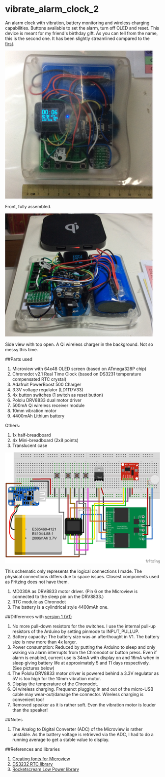 vibrate_alarm_clock_2
===================

An alarm clock with vibration, battery monitoring and wireless charging capabilities.  Buttons available to set the alarm, turn off OLED and reset.
This device is meant for my friend's birthday gift. As you can tell from the name, this is the second one. It has been slightly streamlined compared to the [first](https://github.com/yeokm1/vibrate_alarm_clock).

<a href="/misc/front-assembled.jpg"><img src="/misc/front-assembled.jpg" align="centre" height="480" width="480" ></a>

Front, fully assembled.

<a href="/misc/side-not-charging.jpg"><img src="/misc/side-not-charging.jpg" align="centre" height="399" width="480" ></a>

Side view with top open. A Qi wireless charger in the background. Not so messy this time.

##Parts used
1. Microview with 64x48 OLED screen (based on ATmega328P chip)  
2. Chronodot v2.1 Real Time Clock (based on DS3231 temperature compensated RTC crystal)
3. Adafruit PowerBoost 500 Charger
4. 3.3V voltage regulator (LD1117V33)
5. 4x button switches (1 switch as reset button)  
6. Pololu DRV8833 dual motor driver  
7. 500mA Qi wireless receiver module
8. 10mm vibration motor
9. 4400mAh Lithium battery

Others:  

1. 1x half-breadboard 
2. 4x Mini-breadboard (2x8 points)
3. Translucent case  

![Screen](/misc/schematic.png)

This schematic only represents the logical connections I made. The physical connections differs due to space issues.
Closest components used as Fritzing does not have them.

1. MD030A as DRV8833 motor driver. (Pin 6 on the Microview is connected to the sleep pin on the DRV8833.)
2. RTC module as Chronodot
3. The battery is a cylindrical style 4400mAh one.

##Differences with [version 1 (V1)](https://github.com/yeokm1/vibrate_alarm_clock)
1. No more pull-down resistors for the switches. I use the internal pull-up resistors of the Arduino by setting pinmode to INPUT_PULLUP.
2. Battery capacity: The battery size was an afterthought in V1. The battery size is now more than 4x larger.
3. Power consumption: Reduced by putting the Arduino to sleep and only waking via alarm interrupts from the Chronodot or button press. Even if alarm is enabled, current use is 34mA with display on and 16mA when in sleep giving battery life at approximately 5 and 11 days respectively. (See pictures below)
4. The Pololu DRV8833 motor driver is powered behind a 3.3V regulator as 5V is too high for the 10mm vibration motor.
5. Display the temperature of the Chronodot.
6. Qi wireless charging. Frequenct plugging in and out of the micro-USB cable may wear-out/damage the connector. Wireless charging is convenient too!
7. Removed speaker as it is rather soft. Even the vibration motor is louder than the speaker!

##Notes
1. The Analog to Digital Converter (ADC) of the Microview is rather unstable. As the battery voltage is retrieved via the ADC, I had to do a running average to get a stable value to display.

##References and libraries
1. [Creating fonts for Microview](http://learn.microview.io/font/creating-fonts-for-microview.html)
2. [DS3232 RTC library](https://github.com/JChristensen/DS3232RTC)
3. [Rocketscream Low Power library](http://www.rocketscream.com/blog/2011/07/04/lightweight-low-power-arduino-library/)

